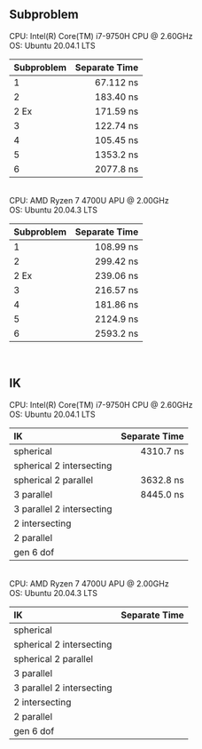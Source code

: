 ## Subproblem

CPU: Intel(R) Core(TM) i7-9750H CPU @ 2.60GHz  
OS: Ubuntu 20.04.1 LTS

| Subproblem | Separate Time |
| :--------- | ------------: |
| 1          |   67.112 ns   |
| 2          |   183.40 ns   |
| 2 Ex       |   171.59 ns   |
| 3          |   122.74 ns   |
| 4          |   105.45 ns   |
| 5          |   1353.2 ns   |
| 6          |   2077.8 ns   |

&emsp;  
CPU: AMD Ryzen 7 4700U APU @ 2.00GHz   
OS: Ubuntu 20.04.3 LTS

| Subproblem | Separate Time |
| :--------- | ------------: |
| 1          |   108.99 ns   |
| 2          |   299.42 ns   |
| 2 Ex       |   239.06 ns   |
| 3          |   216.57 ns   |
| 4          |   181.86 ns   |
| 5          |   2124.9 ns   |
| 6          |   2593.2 ns   |

&emsp;
## IK

CPU: Intel(R) Core(TM) i7-9750H CPU @ 2.60GHz  
OS: Ubuntu 20.04.1 LTS

| IK                        | Separate Time |
| :------------------------ | ------------: |
| spherical                 |   4310.7 ns   |
| spherical 2 intersecting  |               |
| spherical 2 parallel      |   3632.8 ns   |
| 3 parallel                |   8445.0 ns   |
| 3 parallel 2 intersecting |               |
| 2 intersecting            |               |
| 2 parallel                |               |
| gen 6 dof                 |               |

&emsp;  
CPU: AMD Ryzen 7 4700U APU @ 2.00GHz  
OS: Ubuntu 20.04.3 LTS

| IK                        | Separate Time |
| :------------------------ | ------------: |
| spherical                 |               |
| spherical 2 intersecting  |               |
| spherical 2 parallel      |               |
| 3 parallel                |               |
| 3 parallel 2 intersecting |               |
| 2 intersecting            |               |
| 2 parallel                |               |
| gen 6 dof                 |               |
